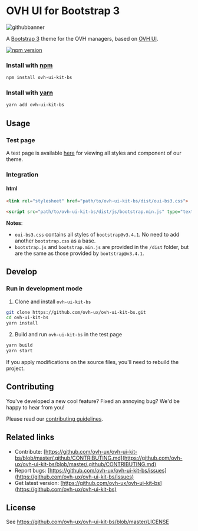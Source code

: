 # OVH UI for Bootstrap 3

![githubbanner](https://user-images.githubusercontent.com/3379410/27423240-3f944bc4-5731-11e7-87bb-3ff603aff8a7.png)

A [Bootstrap 3](https://github.com/twbs/bootstrap) theme for the OVH managers, based on [OVH UI](https://github.com/ovh-ux/ovh-ui-kit).

[![npm version](https://badgen.net/npm/v/ovh-ui-kit-bs)](https://www.npmjs.com/package/ovh-ui-kit-bs)

### Install with [npm](https://www.npmjs.com/)

```bash
npm install ovh-ui-kit-bs
```

### Install with [yarn](https://yarnpkg.com)

```bash
yarn add ovh-ui-kit-bs
```

## Usage

### Test page

A test page is available [here](https://ovh-ux.github.io/ovh-ui-kit-bs/) for viewing all styles and component of our theme.

### Integration

#### html

```html
<link rel="stylesheet" href="path/to/ovh-ui-kit-bs/dist/oui-bs3.css">

<script src="path/to/ovh-ui-kit-bs/dist/js/bootstrap.min.js" type="text/javascript"></script>
```

**Notes**:

* `oui-bs3.css` contains all styles of `bootstrap@v3.4.1`. No need to add another `bootstrap.css` as a base.
* `bootstrap.js` and `bootstrap.min.js` are provided in the `/dist` folder, but are the same as those provided by `bootstrap@v3.4.1`.

## Develop

### Run in development mode

1. Clone and install `ovh-ui-kit-bs`

```bash
git clone https://github.com/ovh-ux/ovh-ui-kit-bs.git
cd ovh-ui-kit-bs
yarn install
```

2. Build and run `ovh-ui-kit-bs` in the test page

```bash
yarn build
yarn start
```

If you apply modifications on the source files, you'll need to rebuild the project.

## Contributing

You've developed a new cool feature? Fixed an annoying bug? We'd be happy
to hear from you!

Please read our [contributing guidelines](https://github.com/ovh-ux/ovh-ui-kit-bs/blob/master/.github/CONTRIBUTING.md).

## Related links

 * Contribute: [https://github.com/ovh-ux/ovh-ui-kit-bs/blob/master/.github/CONTRIBUTING.md](https://github.com/ovh-ux/ovh-ui-kit-bs/blob/master/.github/CONTRIBUTING.md)
 * Report bugs: [https://github.com/ovh-ux/ovh-ui-kit-bs/issues](https://github.com/ovh-ux/ovh-ui-kit-bs/issues)
 * Get latest version: [https://github.com/ovh-ux/ovh-ui-kit-bs](https://github.com/ovh-ux/ovh-ui-kit-bs)

## License

See https://github.com/ovh-ux/ovh-ui-kit-bs/blob/master/LICENSE
